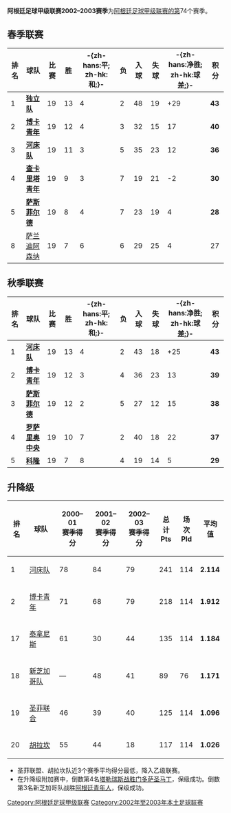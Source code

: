 **阿根廷足球甲级联赛2002–2003赛季**为[阿根廷足球甲级联赛的第](../Page/阿根廷足球甲级联赛.md "wikilink")74个赛季。

## 春季联赛

| **排名** | **球队**                                        | **比赛** | **胜** | **-{zh-hans:平; zh-hk:和;}-** | **负** | **入球** | **失球** | **-{zh-hans:净胜; zh-hk:球差;}-** | **积分** |
| ------ | --------------------------------------------- | ------ | ----- | --------------------------- | ----- | ------ | ------ | ----------------------------- | ------ |
| 1      | **[独立队](../Page/独立竞技俱乐部.md "wikilink")**      | 19     | 13    | 4                           | 2     | 48     | 19     | \+29                          | **43** |
| 2      | **[博卡青年](../Page/博卡青年.md "wikilink")**        | 19     | 12    | 4                           | 3     | 32     | 15     | 17                            | **40** |
| 3      | **[河床队](../Page/河床竞技俱乐部.md "wikilink")**      | 19     | 11    | 3                           | 5     | 35     | 23     | 12                            | **36** |
| 4      | **[查卡里塔青年](../Page/查卡里塔青年.md "wikilink")**    | 19     | 9     | 3                           | 7     | 19     | 21     | \-2                           | **30** |
| 5      | **[萨斯菲尔德](../Page/萨斯菲尔德足球俱乐部.md "wikilink")** | 19     | 8     | 4                           | 7     | 23     | 19     | 4                             | **28** |
| 8      | [萨兰迪阿森纳](../Page/萨兰迪阿森纳.md "wikilink")        | 19     | 7     | 6                           | 6     | 29     | 25     | 4                             | 27     |

## 秋季联赛

| **排名** | **球队**                                        | **比赛** | **胜** | **-{zh-hans:平; zh-hk:和;}-** | **负** | **入球** | **失球** | **-{zh-hans:净胜; zh-hk:球差;}-** | **积分** |
| ------ | --------------------------------------------- | ------ | ----- | --------------------------- | ----- | ------ | ------ | ----------------------------- | ------ |
| 1      | **[河床队](../Page/河床竞技俱乐部.md "wikilink")**      | 19     | 13    | 4                           | 2     | 43     | 18     | \+25                          | **43** |
| 2      | **[博卡青年](../Page/博卡青年.md "wikilink")**        | 19     | 12    | 3                           | 4     | 36     | 23     | 13                            | **39** |
| 3      | **[萨斯菲尔德](../Page/萨斯菲尔德足球俱乐部.md "wikilink")** | 19     | 12    | 2                           | 5     | 27     | 12     | 15                            | **38** |
| 4      | **[罗萨里奥中央](../Page/罗萨里奥中央.md "wikilink")**    | 19     | 10    | 7                           | 2     | 40     | 18     | 22                            | **37** |
| 5      | **[科隆](../Page/科隆竞技俱乐部.md "wikilink")**       | 19     | 7     | 8                           | 4     | 19     | 14     | 5                             | **29** |

## 升降级

<table>
<thead>
<tr class="header">
<th><p>排名<br />
</p></th>
<th><p>球队</p></th>
<th><p>2000–01<br />
赛季得分</p></th>
<th><p>2001–02<br />
赛季得分</p></th>
<th><p>2002–03<br />
赛季得分</p></th>
<th><p>总计<br />
Pts</p></th>
<th><p>场次<br />
Pld</p></th>
<th><p>平均值<br />
</p></th>
</tr>
</thead>
<tbody>
<tr class="odd">
<td><p>1</p></td>
<td><p><a href="../Page/河床竞技俱乐部.md" title="wikilink">河床队</a></p></td>
<td><p>78</p></td>
<td><p>84</p></td>
<td><p>79</p></td>
<td><p>241</p></td>
<td><p>114</p></td>
<td><p><strong>2.114</strong></p></td>
</tr>
<tr class="even">
<td><p>2</p></td>
<td><p><a href="../Page/博卡青年.md" title="wikilink">博卡青年</a></p></td>
<td><p>71</p></td>
<td><p>68</p></td>
<td><p>79</p></td>
<td><p>218</p></td>
<td><p>114</p></td>
<td><p><strong>1.912</strong></p></td>
</tr>
<tr class="odd">
<td><p>17</p></td>
<td><p><a href="../Page/泰拿尼斯體育會.md" title="wikilink">泰拿尼斯</a></p></td>
<td><p>61</p></td>
<td><p>30</p></td>
<td><p>44</p></td>
<td><p>135</p></td>
<td><p>114</p></td>
<td><p><strong>1.184</strong></p></td>
</tr>
<tr class="even">
<td><p>18</p></td>
<td><p><a href="../Page/新芝加哥竞技俱乐部.md" title="wikilink">新芝加哥队</a></p></td>
<td><p>—</p></td>
<td><p>48</p></td>
<td><p>41</p></td>
<td><p>89</p></td>
<td><p>76</p></td>
<td><p><strong>1.171</strong></p></td>
</tr>
<tr class="odd">
<td><p>19</p></td>
<td><p><a href="../Page/圣菲联合.md" title="wikilink">圣菲联合</a></p></td>
<td><p>46</p></td>
<td><p>39</p></td>
<td><p>40</p></td>
<td><p>125</p></td>
<td><p>114</p></td>
<td><p><strong>1.096</strong></p></td>
</tr>
<tr class="even">
<td><p>20</p></td>
<td><p><a href="../Page/胡拉坎竞技俱乐部.md" title="wikilink">胡拉坎</a></p></td>
<td><p>55</p></td>
<td><p>44</p></td>
<td><p>18</p></td>
<td><p>117</p></td>
<td><p>114</p></td>
<td><p><strong>1.026</strong></p></td>
</tr>
</tbody>
</table>

  - 圣菲联盟、胡拉坎队近3个赛季平均得分最低，降入乙级联赛。
  - 在升降级附加赛中，倒数第4名[塔勒瑞斯战胜门多萨圣马丁](../Page/泰拿尼斯體育會.md "wikilink")，保级成功。倒数第3名新芝加哥队战胜[阿根廷青年人](../Page/阿根廷青年人.md "wikilink")，保级成功。

[Category:阿根廷足球甲级联赛](https://zh.wikipedia.org/wiki/Category:阿根廷足球甲级联赛 "wikilink")
[Category:2002年至2003年本土足球联赛](https://zh.wikipedia.org/wiki/Category:2002年至2003年本土足球联赛 "wikilink")